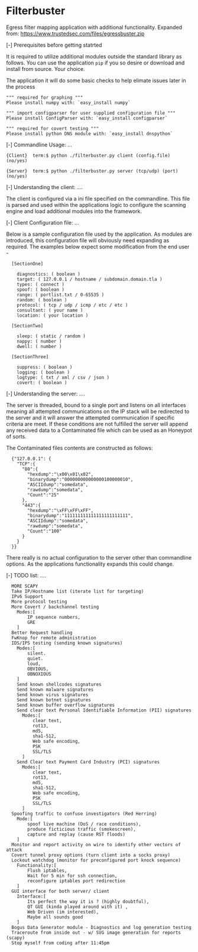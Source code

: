 Filterbuster
============

Egress filter mapping application with additional functionality.
Expanded from: https://www.trustedsec.com/files/egressbuster.zip

  [-] Prerequisites before getting statrted

  It is required to utilize additional modules outside the standard library as follows. You can use
  the application `pip` if you so desire or download and install from source. Your choice.

  The application it will do some basic checks to help elimate issues later in the process

    """ required for graphing """
    Please install numpy with: `easy_install numpy`

    """ import configparser for user supplied configuration file """
    Please install ConfigParser with: `easy_install configparser`

    """ required for covert testing """
    Please install python DNS module with: `easy_install dnspython`

  [-] Commandline Usage: ...
  
    {Client}  term:$ python ./filterbuster.py client (config.file) (no/yes)
  
    {Server}  term:$ python ./filterbuster.py server (tcp/udp) (port) (no/yes)

  [-] Understanding the client: ....

  The client is configured via a ini file specified on the commandline. This file is parsed 
  and used within the applications logic to configure the scanning engine and load additional
  modules into the framework.
  
  [-] Client Configuration file: ...

  Below is a sample configuration file used by the application. As modules are introduced, this
  configuration file will obviously need expanding as required. The examples below expect some
  modification from the end user -

  
      [SectionOne]

        diagnostics: ( boolean )
        target: ( 127.0.0.1 / hostname / subdomain.domain.tla )
        types: ( connect )
        spoof: ( boolean )
        range: ( portlist.txt / 0-65535 )
        random: ( boolean )
        protocol: ( tcp / udp / icmp / etc / etc )
        consultant: ( your name )
        location: ( your location )
      
      [SectionTwo]
      
        sleep: ( static / random )
        nappy: ( number )
        dwell: ( number )
      
      [SectionThree]
      
        suppress: ( boolean )
        logging: ( boolean )
        logtype: ( txt / xml / csv / json )
        covert: ( boolean )

  
  [-] Understanding the server: ....
  
  The server is threaded, bound to a single port and listens on all interfaces meaning all attempted 
  communications on the IP stack will be redirected to the server and it will answer the attempted 
  communication if specific criteria are meet. If these conditions are not fulfilled the server will 
  append any received data to a Contaminated file which can be used as an Honeypot of sorts.

  The Contaminated files contents are constructed as follows:

      {"127.0.0.1": {
        "TCP":{
          "80":{
            "hexdump":"\x00\x01\x02",
            "binarydump":"000000000000000100000010",
            "ASCIIdump":"somedata",
            "rawdump":"somedata",
            "Count":"25"
          },
          "443":{
            "hexdump":"\xFF\xFF\xFF",
            "binarydump":"111111111111111111111111",
            "ASCIIdump":"somedata",
            "rawdump":"somedata",
            "Count":"100"              
          }
        }    
      }}
      
  There really is no actual configuration to the server other than commandline options. As the applications
  functionality expands this could change.
  
  [-] TODO list: ....

      MORE SCAPY
      Take IP/Hostname list (iterate list for targeting)
      IPv6 Support
      More protocol testing
      More Covert / backchannel testing
        Modes:[
            IP sequence numbers,
            GRE
        ]
      Better Request handling
      FwKnop for remote administration
      IDS/IPS testing (sending known signatures)
        Modes:[
            silent.
            quiet.
            loud,
            OBVIOUS,
            OBNOXIOUS
        ]
        Send known shellcodes signatures
        Send known malware signatures
        Send known virus signatures
        Send known botnet signatures
        Send known buffer overflow signatures
        Send clear text Personal Identifiable Information (PII) signatures
          Modes:[
              clear text,
              rot13,
              md5,
              sha1-512,
              Web safe encoding,
              PSK
              SSL/TLS
          ]
        Send Clear text Payment Card Industry (PCI) signatures
          Modes:[
              clear text,
              rot13,
              md5,
              sha1-512,
              Web safe encoding,
              PSK
              SSL/TLS
          ]
      Spoofing traffic to confuse investigators (Red Herring)
        Mode:[
            spoof live machine (DoS / race conditions),
            produce ficticious traffic (smokescreen),
            capture and replay (cause RST floods)
        ]
      Monitor and report activity on wire to identify other vectors of attack
      Covert tunnel proxy options (turn client into a socks proxy)
      Lockout watchdog (monitor for preconfigured port knock sequence)
        Functionality:[
            Flush iptables,
            Wait for 5 min for ssh connection,
            reconfigure iptables port redirection
        ]
      GUI interface for both server/ client
        Interface:[
            Its perfect the way it is ? (highly doubtful),
            QT GUI (kinda played around with it) ,
            Web Driven (im interested),
            Maybe all sounds good
        ]
      Bogus Data Generator module - Diagnostics and log generation testing
      Traceroute from inside out - w/ SVG image generation for reports (scapy)
      Stop myself from coding after 11:45pm
      
